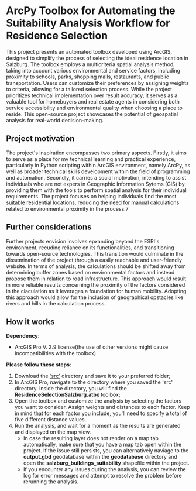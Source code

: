# ArcPy Toolbox for Automating the Suitability Analysis Workflow for Residence Selection
This project presents an automated toolbox developed using ArcGIS, designed to simplify the process of selecting the ideal residence location in Salzburg. The toolbox employs a multicriteria spatial analysis method, taking into account various environmental and service factors, including proximity to schools, parks, shopping malls, restaurants, and public transportation. Users can customize their preferences by assigning weights to criteria, allowing for a tailored selection process. While the project prioritizes technical implementation over result accuracy, it serves as a valuable tool for homebuyers and real estate agents in considering both service accessibility and environmental quality when choosing a place to reside. This open-source project showcases the potential of geospatial analysis for real-world decision-making.

## Project motivation

The project's inspiration encompasses two primary aspects. Firstly, it aims to serve as a place for my technical learning and practical experience, particularly in Python scripting within ArcGIS environment, namely ArcPy, as well as broader technical skills development within the field of programming and automation. Secondly, it carries a social motivation, intending to assist individuals who are not expers in Geographic Information Sytems (GIS) by providing them with the tools to perform spatial analysis for their individual requirements. The project focuses on helping individuals find the most suitable residential locations, reducing the need for manual calculations related to environmental proximity in the process.7

## Further considerations

Further projects envision involves epxanding beyond the ESRI's environment, recuding reliance on its functionalities, and transitioning towards open-source technologies. This transition would culminate in the dissemination of the project through a easily reachable and user-friendly website. In terms of analysis, the calculations should be shifted away from determining buffer zones based on environmental factors and instead propose them in relation to road infrastructure. This approach would result in more reliable results concerning the proximity of the factors considered in the claculation as it leverages a foundation for human mobility. Adopting this approach would allow for the inclusion of geographical opstacles like rivers and hills in the calculation process.

## How it works

**Dependency**: 
- ArcGIS Pro V. 2.9 license(the use of other versions might cause incompatibilities with the toolbox)

**Please follow these steps**:
1. Download the ['src'](https://github.com/Edah94/ArcPy_toolbox_residence_selection/raw/main/src) directory and save it to your preferred folder;
2. In ArcGIS Pro, navigate to the directory where you saved the 'src' directory. Inside the directory, you will find the **ResidenceSelectionSalzburg.atbx** toolbox;
3. Open the toolbox and customize the analysis by selecting the factors you want to consider. Assign weights and distances to each factor. Keep in mind that for each factor you include, you'll need to specify a total of five different distance values.
4. Run the analysis, and wait for a moment as the results are generated and displayed on the map view.
   - In case the resulting layer does not render on a map tab automatically, make sure that you have a map tab open within the project. If the issue still persists, you can alternatively naviage to the **output.gbd** geodatabase within the **geodatabase** directory and open the **salzburg_buildings_suitability** shapefile within the project.
   - If you encounter any issues during the analysis, you can review the log for error messages and attempt to resolve the problem before rerunning the analysis.
